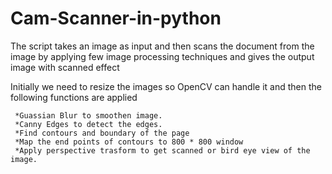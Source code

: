 # Cam-Scanner-in-python
The script takes an image as input and then scans the document from the image by applying few image processing techniques and gives the output image with scanned effect

Initially we need to resize the images so OpenCV can handle it and then the following functions are applied

     *Guassian Blur to smoothen image.
     *Canny Edges to detect the edges.
     *Find contours and boundary of the page
     *Map the end points of contours to 800 * 800 window 
     *Apply perspective trasform to get scanned or bird eye view of the image.
